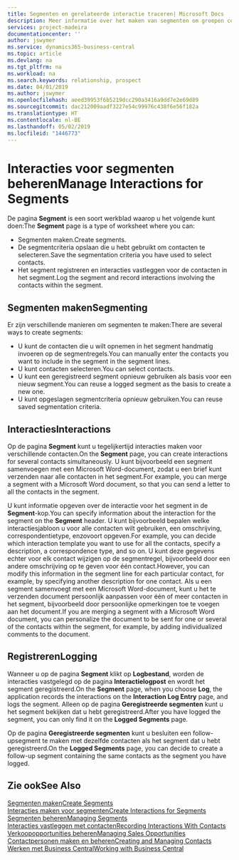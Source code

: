 ```yaml
---
title: Segmenten en gerelateerde interactie traceren| Microsoft Docs
description: Meer informatie over het maken van segmenten om groepen contacten te definiëren en interacties op te geven voor segmenten.
services: project-madeira
documentationcenter: ''
author: jswymer
ms.service: dynamics365-business-central
ms.topic: article
ms.devlang: na
ms.tgt_pltfrm: na
ms.workload: na
ms.search.keywords: relationship, prospect
ms.date: 04/01/2019
ms.author: jswymer
ms.openlocfilehash: aeed39953f6b5219dcc290a3416a9dd7e2e69d89
ms.sourcegitcommit: dac212009aadf3227e54c99976c438f6e56f182a
ms.translationtype: HT
ms.contentlocale: nl-BE
ms.lasthandoff: 05/02/2019
ms.locfileid: "1446773"
---
```

# <a name="manage-interactions-for-segments"></a><span data-ttu-id="c94fa-103">Interacties voor segmenten beheren</span><span class="sxs-lookup"><span data-stu-id="c94fa-103">Manage Interactions for Segments</span></span>
<span data-ttu-id="c94fa-104">De pagina **Segment** is een soort werkblad waarop u het volgende kunt doen:</span><span class="sxs-lookup"><span data-stu-id="c94fa-104">The **Segment** page is a type of worksheet where you can:</span></span>

* <span data-ttu-id="c94fa-105">Segmenten maken.</span><span class="sxs-lookup"><span data-stu-id="c94fa-105">Create segments.</span></span>
* <span data-ttu-id="c94fa-106">De segmentcriteria opslaan die u hebt gebruikt om contacten te selecteren.</span><span class="sxs-lookup"><span data-stu-id="c94fa-106">Save the segmentation criteria you have used to select contacts.</span></span>
* <span data-ttu-id="c94fa-107">Het segment registreren en interacties vastleggen voor de contacten in het segment.</span><span class="sxs-lookup"><span data-stu-id="c94fa-107">Log the segment and record interactions involving the contacts within the segment.</span></span>

## <a name="segmenting"></a><span data-ttu-id="c94fa-108">Segmenten maken</span><span class="sxs-lookup"><span data-stu-id="c94fa-108">Segmenting</span></span>
<span data-ttu-id="c94fa-109">Er zijn verschillende manieren om segmenten te maken:</span><span class="sxs-lookup"><span data-stu-id="c94fa-109">There are several ways to create segments:</span></span>

* <span data-ttu-id="c94fa-110">U kunt de contacten die u wilt opnemen in het segment handmatig invoeren op de segmentregels.</span><span class="sxs-lookup"><span data-stu-id="c94fa-110">You can manually enter the contacts you want to include in the segment in the segment lines.</span></span>
* <span data-ttu-id="c94fa-111">U kunt contacten selecteren.</span><span class="sxs-lookup"><span data-stu-id="c94fa-111">You can select contacts.</span></span>
* <span data-ttu-id="c94fa-112">U kunt een geregistreerd segment opnieuw gebruiken als basis voor een nieuw segment.</span><span class="sxs-lookup"><span data-stu-id="c94fa-112">You can reuse a logged segment as the basis to create a new one.</span></span>
* <span data-ttu-id="c94fa-113">U kunt opgeslagen segmentcriteria opnieuw gebruiken.</span><span class="sxs-lookup"><span data-stu-id="c94fa-113">You can reuse saved segmentation criteria.</span></span>

## <a name="interactions"></a><span data-ttu-id="c94fa-114">Interacties</span><span class="sxs-lookup"><span data-stu-id="c94fa-114">Interactions</span></span>
<span data-ttu-id="c94fa-115">Op de pagina **Segment** kunt u tegelijkertijd interacties maken voor verschillende contacten.</span><span class="sxs-lookup"><span data-stu-id="c94fa-115">On the **Segment** page, you can create interactions for several contacts simultaneously.</span></span> <span data-ttu-id="c94fa-116">U kunt bijvoorbeeld een segment samenvoegen met een Microsoft Word-document, zodat u een brief kunt verzenden naar alle contacten in het segment.</span><span class="sxs-lookup"><span data-stu-id="c94fa-116">For example, you can merge a segment with a Microsoft Word document, so that you can send a letter to all the contacts in the segment.</span></span>

<span data-ttu-id="c94fa-117">U kunt informatie opgeven over de interactie voor het segment in de **Segment**-kop.</span><span class="sxs-lookup"><span data-stu-id="c94fa-117">You can specify information about the interaction for the segment on the **Segment** header.</span></span> <span data-ttu-id="c94fa-118">U kunt bijvoorbeeld bepalen welke interactiesjabloon u voor alle contacten wilt gebruiken, een omschrijving, correspondentietype, enzovoort opgeven.</span><span class="sxs-lookup"><span data-stu-id="c94fa-118">For example, you can decide which interaction template you want to use for all the contacts, specify a description, a correspondence type, and so on.</span></span> <span data-ttu-id="c94fa-119">U kunt deze gegevens echter voor elk contact wijzigen op de segmentregel, bijvoorbeeld door een andere omschrijving op te geven voor één contact.</span><span class="sxs-lookup"><span data-stu-id="c94fa-119">However, you can modify this information in the segment line for each particular contact, for example, by specifying another description for one contact.</span></span> <span data-ttu-id="c94fa-120">Als u een segment samenvoegt met een Microsoft Word-document, kunt u het te verzenden document persoonlijk aanpassen voor één of meer contacten in het segment, bijvoorbeeld door persoonlijke opmerkingen toe te voegen aan het document.</span><span class="sxs-lookup"><span data-stu-id="c94fa-120">If you are merging a segment with a Microsoft Word document, you can personalize the document to be sent for one or several of the contacts within the segment, for example, by adding individualized comments to the document.</span></span>

## <a name="logging"></a><span data-ttu-id="c94fa-121">Registreren</span><span class="sxs-lookup"><span data-stu-id="c94fa-121">Logging</span></span>
<span data-ttu-id="c94fa-122">Wanneer u op de pagina **Segment** klikt op **Logbestand**, worden de interacties vastgelegd op de pagina **Interactielogpost** en wordt het segment geregistreerd.</span><span class="sxs-lookup"><span data-stu-id="c94fa-122">On the **Segment** page, when you choose **Log**, the application records the interactions on the **Interaction Log Entry** page, and logs the segment.</span></span> <span data-ttu-id="c94fa-123">Alleen op de pagina **Geregistreerde segmenten** kunt u het segment bekijken dat u hebt geregistreerd.</span><span class="sxs-lookup"><span data-stu-id="c94fa-123">After you have logged the segment, you can only find it on the **Logged Segments** page.</span></span>

<span data-ttu-id="c94fa-124">Op de pagina **Geregistreerde segmenten** kunt u besluiten een follow-upsegment te maken met dezelfde contacten als het segment dat u hebt geregistreerd.</span><span class="sxs-lookup"><span data-stu-id="c94fa-124">On the **Logged Segments** page, you can decide to create a follow-up segment containing the same contacts as the segment you have logged.</span></span>

## <a name="see-also"></a><span data-ttu-id="c94fa-125">Zie ook</span><span class="sxs-lookup"><span data-stu-id="c94fa-125">See Also</span></span>
[<span data-ttu-id="c94fa-126">Segmenten maken</span><span class="sxs-lookup"><span data-stu-id="c94fa-126">Create Segments</span></span>](marketing-how-create-segment.md)  
[<span data-ttu-id="c94fa-127">Interacties maken voor segmenten</span><span class="sxs-lookup"><span data-stu-id="c94fa-127">Create Interactions for Segments</span></span>](marketing-how-create-interactions.md)  
[<span data-ttu-id="c94fa-128">Segmenten beheren</span><span class="sxs-lookup"><span data-stu-id="c94fa-128">Managing Segments</span></span>](marketing-segments.md)  
[<span data-ttu-id="c94fa-129">Interacties vastleggen met contacten</span><span class="sxs-lookup"><span data-stu-id="c94fa-129">Recording Interactions With Contacts</span></span>](marketing-interactions.md)  
[<span data-ttu-id="c94fa-130">Verkoopopportunities beheren</span><span class="sxs-lookup"><span data-stu-id="c94fa-130">Managing Sales Opportunities</span></span>](marketing-manage-sales-opportunities.md)  
[<span data-ttu-id="c94fa-131">Contactpersonen maken en beheren</span><span class="sxs-lookup"><span data-stu-id="c94fa-131">Creating and Managing Contacts</span></span>](marketing-contacts.md)  
[<span data-ttu-id="c94fa-132">Werken met Business Central</span><span class="sxs-lookup"><span data-stu-id="c94fa-132">Working with Business Central</span></span>](ui-work-product.md)
